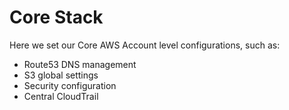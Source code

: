 # Core Stack

Here we set our Core AWS Account level configurations, such as:

- Route53 DNS management
- S3 global settings
- Security configuration
- Central CloudTrail
